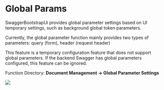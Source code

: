 # Global Params

SwaggerBootstrapUi provides global parameter settings based on UI temporary settings, such as background global token parameters.

Currently, the global parameter function mainly provides two types of parameters: query (form), header (request header)

This feature is a temporary configuration feature that does not support global parameters. If the backend Swagger has global parameters configured, this feature can be ignored.

Function Directory: **Document Management -> Global Parameter Settings**

![](/knife4j/images/fullparams.png)